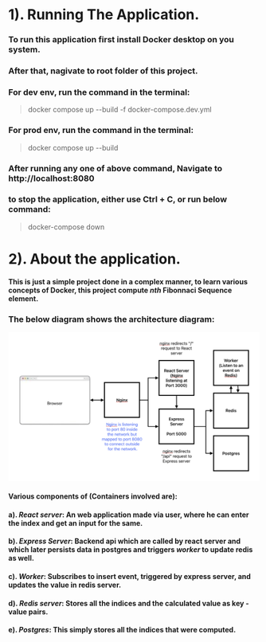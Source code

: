 # 1). Running The Application.

### To run this application first install Docker desktop on you system.
### After that, nagivate to root folder of this project.
### For dev env, run the command in the terminal: 
> docker compose up --build -f docker-compose.dev.yml
### For prod env, run the command in the terminal: 
> docker compose up --build
### After running any one of above command, Navigate to http://localhost:8080

### to stop the application, either use Ctrl + C, or run below command:
> docker-compose down

# 2). About the application.

#### This is just a simple project done in a complex manner, to learn various concepts of Docker, this project compute _*nth*_ Fibonnaci Sequence element.

### The below diagram shows the architecture diagram:
![alt text](./readme-assests/architecture-diagram.png)

#### Various components of (Containers involved are):
#### a). **_React server_**: An web application made via user, where he can enter the index and get an input for the same.
#### b). **_Express Server_**: Backend api which are called by react server and which later persists data in postgres and triggers **_worker_** to update redis as well.
#### c). **_Worker_**: Subscribes to insert event, triggered by express server, and updates the value in redis server.
#### d). **_Redis server_**: Stores all the indices and the calculated value as key - value pairs.
#### e). **_Postgres_**: This simply stores all the indices that were computed.

